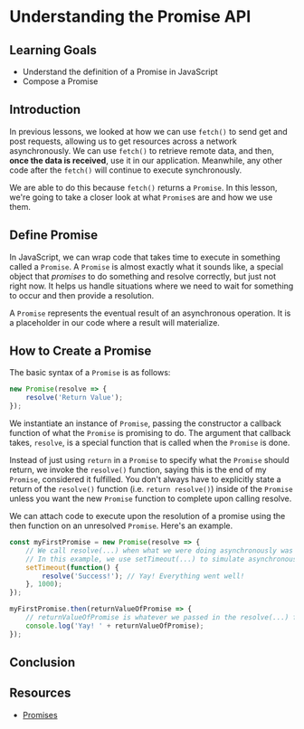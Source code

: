 # Understanding the Promise API

## Learning Goals

- Understand the definition of a Promise in JavaScript
- Compose a Promise

## Introduction

In previous lessons, we looked at how we can use `fetch()` to send get and post
requests, allowing us to get resources across a network asynchronously. We can
use `fetch()` to retrieve remote data, and then, **once the data is received**,
use it in our application. Meanwhile, any other code after the `fetch()` will
continue to execute synchronously.

We are able to do this because `fetch()` returns a `Promise`. In this lesson,
we're going to take a closer look at what `Promise`s are and how we use them.

## Define Promise

In JavaScript, we can wrap code that takes time to execute in something called a
`Promise`. A `Promise` is almost exactly what it sounds like, a special object
that _promises_ to do something and resolve correctly, but just not right now.
It helps us handle situations where we need to wait for something to occur and
then provide a resolution.

A `Promise` represents the eventual result of an asynchronous operation. It is a
placeholder in our code where a result will materialize.

## How to Create a Promise

The basic syntax of a `Promise` is as follows:

```js
new Promise(resolve => {
	resolve('Return Value');
});
```

We instantiate an instance of `Promise`, passing the constructor a callback
function of what the `Promise` is promising to do. The argument that callback
takes, `resolve`, is a special function that is called when the `Promise` is
done.

Instead of just using `return` in a `Promise` to specify what the `Promise`
should return, we invoke the `resolve()` function, saying this is the end of my
`Promise`, considered it fulfilled. You don't always have to explicitly state a
return of the `resolve()` function (i.e. `return resolve()`) inside of the
`Promise` unless you want the new `Promise` function to complete upon calling
resolve.

We can attach code to execute upon the resolution of a promise using the then function on an unresolved `Promise`. Here's an example.

```js
const myFirstPromise = new Promise(resolve => {
	// We call resolve(...) when what we were doing asynchronously was successful
	// In this example, we use setTimeout(...) to simulate asynchronous code.
	setTimeout(function() {
		resolve('Success!'); // Yay! Everything went well!
	}, 1000);
});

myFirstPromise.then(returnValueOfPromise => {
	// returnValueOfPromise is whatever we passed in the resolve(...) function above.
	console.log('Yay! ' + returnValueOfPromise);
});
```

## Conclusion

## Resources

- [Promises][mdn]

[mdn]: https://developer.mozilla.org/en-US/docs/Web/JavaScript/Reference/Global_Objects/Promise
